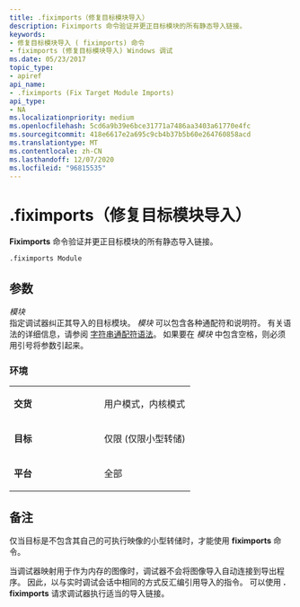 ```yaml
---
title: .fiximports（修复目标模块导入）
description: Fiximports 命令验证并更正目标模块的所有静态导入链接。
keywords:
- 修复目标模块导入 ( fiximports) 命令
- fiximports (修复目标模块导入) Windows 调试
ms.date: 05/23/2017
topic_type:
- apiref
api_name:
- .fiximports (Fix Target Module Imports)
api_type:
- NA
ms.localizationpriority: medium
ms.openlocfilehash: 5cd6a9b39e6bce31771a7486aa3403a61770e4fc
ms.sourcegitcommit: 418e6617e2a695c9cb4b37b5b60e264760858acd
ms.translationtype: MT
ms.contentlocale: zh-CN
ms.lasthandoff: 12/07/2020
ms.locfileid: "96815535"
---
```

# <a name="fiximports-fix-target-module-imports"></a>.fiximports（修复目标模块导入）


**Fiximports** 命令验证并更正目标模块的所有静态导入链接。

```dbgcmd
.fiximports Module
```

## <a name="span-idddk_meta_fix_target_module_imports_dbgspanspan-idddk_meta_fix_target_module_imports_dbgspanparameters"></a><span id="ddk_meta_fix_target_module_imports_dbg"></span><span id="DDK_META_FIX_TARGET_MODULE_IMPORTS_DBG"></span>参数


<span id="_______Module______"></span><span id="_______module______"></span><span id="_______MODULE______"></span>*模块*   
指定调试器纠正其导入的目标模块。 *模块* 可以包含各种通配符和说明符。 有关语法的详细信息，请参阅 [字符串通配符语法](string-wildcard-syntax.md)。 如果要在 *模块* 中包含空格，则必须用引号将参数引起来。

### <a name="span-idenvironmentspanspan-idenvironmentspanspan-idenvironmentspanenvironment"></a><span id="Environment"></span><span id="environment"></span><span id="ENVIRONMENT"></span>环境

<table>
<colgroup>
<col width="50%" />
<col width="50%" />
</colgroup>
<tbody>
<tr class="odd">
<td align="left"><p><strong>交货</strong></p></td>
<td align="left"><p>用户模式，内核模式</p></td>
</tr>
<tr class="even">
<td align="left"><p><strong>目标</strong></p></td>
<td align="left"><p>仅限 (仅限小型转储) </p></td>
</tr>
<tr class="odd">
<td align="left"><p><strong>平台</strong></p></td>
<td align="left"><p>全部</p></td>
</tr>
</tbody>
</table>

 

<a name="remarks"></a>备注
-------

仅当目标是不包含其自己的可执行映像的小型转储时，才能使用 **fiximports** 命令。

当调试器映射用于作为内存的图像时，调试器不会将图像导入自动连接到导出程序。 因此，以与实时调试会话中相同的方式反汇编引用导入的指令。 可以使用 **. fiximports** 请求调试器执行适当的导入链接。

 

 





